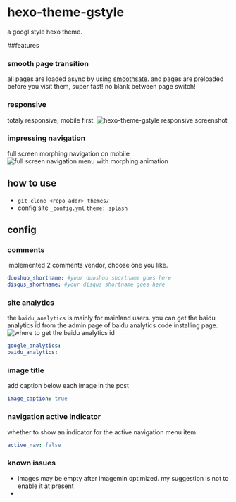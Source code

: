 # hexo-theme-gstyle
a googl style hexo theme.

##features
### smooth page transition
all pages are loaded async by using [smoothsate](http://smoothstate.com/).
and pages are preloaded before you visit them, super fast!
no blank between page switch!

### responsive
totaly responsive, mobile first.
![hexo-theme-gstyle responsive screenshot]()

### impressing navigation
full screen morphing navigation on mobile
![full screen navigation menu with morphing animation]()

## how to use
- `git clone <repo addr> themes/`
- config site `_config.yml` `theme: splash`

## config

### comments
implemented 2 comments vendor, choose one you like.
``` yml
duoshuo_shortname: #your duoshuo shortname goes here
disqus_shortname: #your disqus shortname goes here
```

### site analytics
the `baidu_analytics` is mainly for mainland users. you can get the baidu analytics id from the admin page of baidu analytics code installing page.
![where to get the baidu analytics id]()
``` yml
google_analytics:  
baidu_analytics: 
```

### image title
add caption below each image in the post
```yml
image_caption: true
```

### navigation active indicator
whether to show an indicator for the active navigation menu item
```yml
active_nav: false
```

### known issues

- images may be empty after imagemin optimized. my suggestion is not to enable it at present
- 
